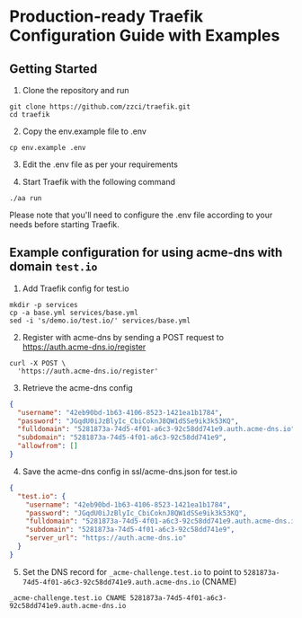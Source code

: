 # Production-ready Traefik Configuration Guide with Examples

## Getting Started

1. Clone the repository and run

```
git clone https://github.com/zzci/traefik.git
cd traefik
```

2. Copy the env.example file to .env

```
cp env.example .env
```

3. Edit the .env file as per your requirements

4. Start Traefik with the following command

```shell
./aa run
```

Please note that you'll need to configure the .env file according to your needs before starting Traefik.

## Example configuration for using acme-dns with domain `test.io`

1. Add Traefik config for test.io

```shell
mkdir -p services
cp -a base.yml services/base.yml
sed -i 's/demo.io/test.io/' services/base.yml
```

2. Register with acme-dns by sending a POST request to https://auth.acme-dns.io/register

```shell
curl -X POST \
  'https://auth.acme-dns.io/register'
```

3. Retrieve the acme-dns config

```json
{
  "username": "42eb90bd-1b63-4106-8523-1421ea1b1784",
  "password": "JGqdU0iJzBlyIc_CbiCoknJ8QW1dSSe9ik3k53KQ",
  "fulldomain": "5281873a-74d5-4f01-a6c3-92c58dd741e9.auth.acme-dns.io",
  "subdomain": "5281873a-74d5-4f01-a6c3-92c58dd741e9",
  "allowfrom": []
}
```

4. Save the acme-dns config in ssl/acme-dns.json for test.io

```json
{
  "test.io": {
    "username": "42eb90bd-1b63-4106-8523-1421ea1b1784",
    "password": "JGqdU0iJzBlyIc_CbiCoknJ8QW1dSSe9ik3k53KQ",
    "fulldomain": "5281873a-74d5-4f01-a6c3-92c58dd741e9.auth.acme-dns.io",
    "subdomain": "5281873a-74d5-4f01-a6c3-92c58dd741e9",
    "server_url": "https://auth.acme-dns.io"
  }
}
```

5. Set the DNS record for `_acme-challenge.test.io` to point to `5281873a-74d5-4f01-a6c3-92c58dd741e9.auth.acme-dns.io` (CNAME)

```plain
_acme-challenge.test.io CNAME 5281873a-74d5-4f01-a6c3-92c58dd741e9.auth.acme-dns.io
```
